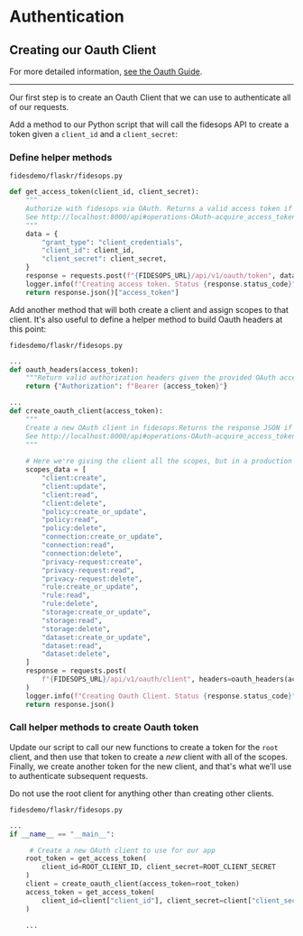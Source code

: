 # Authentication

## Creating our Oauth Client

For more detailed information, [see the Oauth Guide](../guides/oauth.md).

---

Our first step is to create an Oauth Client that we can use to authenticate all of our requests.

Add a method to our Python script that will call the fidesops API to create a token given a `client_id` and a `client_secret`:


### Define helper methods
`fidesdemo/flaskr/fidesops.py`
```python
def get_access_token(client_id, client_secret):
    """
    Authorize with fidesops via OAuth. Returns a valid access token if successful.
    See http://localhost:8000/api#operations-OAuth-acquire_access_token_api_v1_oauth_token_post
    """
    data = {
        "grant_type": "client_credentials",
        "client_id": client_id,
        "client_secret": client_secret,
    }
    response = requests.post(f"{FIDESOPS_URL}/api/v1/oauth/token", data=data)
    logger.info(f"Creating access token. Status {response.status_code}")
    return response.json()["access_token"]
```

Add another method that will both create a client and assign scopes to that client. It's also useful to define a helper method to build 
Oauth headers at this point:

`fidesdemo/flaskr/fidesops.py`

```python
...
def oauth_headers(access_token):
    """Return valid authorization headers given the provided OAuth access token"""
    return {"Authorization": f"Bearer {access_token}"}
```
```python
...
def create_oauth_client(access_token):
    """
    Create a new OAuth client in fidesops.Returns the response JSON if successful.
    See http://localhost:8000/api#operations-OAuth-acquire_access_token_api_v1_oauth_token_post
    """
    
    # Here we're giving the client all the scopes, but in a production app, just give the client the scopes they actually need.
    scopes_data = [
        "client:create",
        "client:update",
        "client:read",
        "client:delete",
        "policy:create_or_update",
        "policy:read",
        "policy:delete",
        "connection:create_or_update",
        "connection:read",
        "connection:delete",
        "privacy-request:create",
        "privacy-request:read",
        "privacy-request:delete",
        "rule:create_or_update",
        "rule:read",
        "rule:delete",
        "storage:create_or_update",
        "storage:read",
        "storage:delete",
        "dataset:create_or_update",
        "dataset:read",
        "dataset:delete",
    ]
    response = requests.post(
        f"{FIDESOPS_URL}/api/v1/oauth/client", headers=oauth_headers(access_token), json=scopes_data
    )
    logger.info(f"Creating Oauth Client. Status {response.status_code}")
    return response.json()

```

### Call helper methods to create Oauth token

Update our script to call our new functions to create a token for the `root` client, and then use that token to create a *new* client 
with all of the scopes.  Finally, we create another token for the new client, and that's what we'll use to 
authenticate subsequent requests.

Do not use the root client for anything other than creating other clients. 

`fidesdemo/flaskr/fidesops.py`
```python
...
if __name__ == "__main__":

     # Create a new OAuth client to use for our app
    root_token = get_access_token(
        client_id=ROOT_CLIENT_ID, client_secret=ROOT_CLIENT_SECRET
    )
    client = create_oauth_client(access_token=root_token)
    access_token = get_access_token(
        client_id=client["client_id"], client_secret=client["client_secret"]
    )

    ...
```
